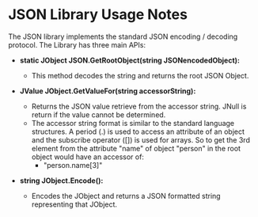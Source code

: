 # JSON Library Usage Notes

The JSON library implements the standard JSON encoding / decoding protocol.  The Library has three main APIs:

- **static JObject JSON.GetRootObject(string JSONencodedObject):**
	- This method decodes the string and returns the root JSON Object.
	
- **JValue JObject.GetValueFor(string accessorString):**
	- Returns the JSON value retrieve from the accessor string.  JNull is return if the value cannot be determined.
	- The accessor string format is similar to the standard language structures.  A period (.) is used to access an attribute of an object and the subscribe operator ([]) is used for arrays.  So to get the 3rd element from the attribute "name" of object "person" in the root object would have an accessor of:
		- "person.name[3]"

- **string JObject.Encode():**

	- Encodes the JObject and returns a JSON formatted string representing that JObject.